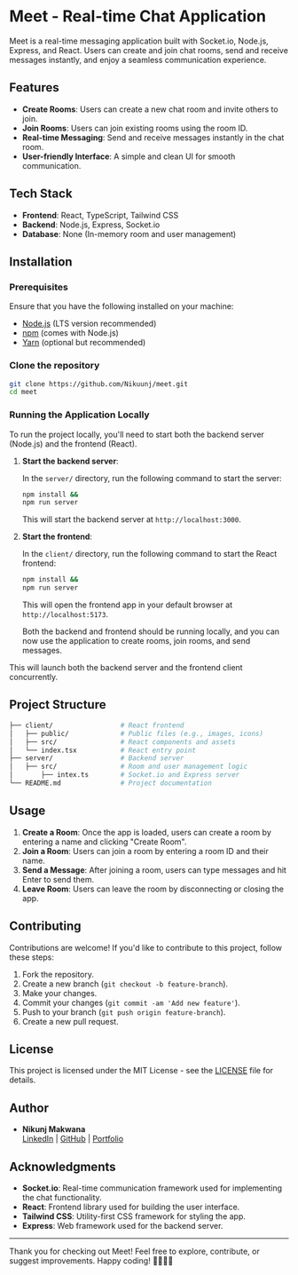 
# Meet - Real-time Chat Application

Meet is a real-time messaging application built with Socket.io, Node.js, Express, and React. Users can create and join chat rooms, send and receive messages instantly, and enjoy a seamless communication experience.

## Features
- **Create Rooms**: Users can create a new chat room and invite others to join.
- **Join Rooms**: Users can join existing rooms using the room ID.
- **Real-time Messaging**: Send and receive messages instantly in the chat room.
- **User-friendly Interface**: A simple and clean UI for smooth communication.

## Tech Stack
- **Frontend**: React, TypeScript, Tailwind CSS
- **Backend**: Node.js, Express, Socket.io
- **Database**: None (In-memory room and user management)

## Installation

### Prerequisites
Ensure that you have the following installed on your machine:
- [Node.js](https://nodejs.org/) (LTS version recommended)
- [npm](https://www.npmjs.com/) (comes with Node.js)
- [Yarn](https://yarnpkg.com/) (optional but recommended)

### Clone the repository

```bash
git clone https://github.com/Nikuunj/meet.git
cd meet
```

### Running the Application Locally

To run the project locally, you'll need to start both the backend server (Node.js) and the frontend (React).

1. **Start the backend server**:

   In the `server/` directory, run the following command to start the server:

   ```bash
   npm install &&
   npm run server
   ```

   This will start the backend server at `http://localhost:3000`.

2. **Start the frontend**:

   In the `client/` directory, run the following command to start the React frontend:

   ```bash
   npm install &&
   npm run server
   ```

   This will open the frontend app in your default browser at `http://localhost:5173`.

   Both the backend and frontend should be running locally, and you can now use the application to create rooms, join rooms, and send messages.


This will launch both the backend server and the frontend client concurrently.

## Project Structure

```bash
├── client/                 # React frontend
│   ├── public/             # Public files (e.g., images, icons)
│   ├── src/                # React components and assets
│   └── index.tsx           # React entry point
├── server/                 # Backend server
│   ├── src/                # Room and user management logic
│       ├── intex.ts        # Socket.io and Express server
└── README.md               # Project documentation
```

## Usage

1. **Create a Room**: Once the app is loaded, users can create a room by entering a name and clicking "Create Room".
2. **Join a Room**: Users can join a room by entering a room ID and their name.
3. **Send a Message**: After joining a room, users can type messages and hit Enter to send them.
4. **Leave Room**: Users can leave the room by disconnecting or closing the app.

## Contributing

Contributions are welcome! If you'd like to contribute to this project, follow these steps:

1. Fork the repository.
2. Create a new branch (`git checkout -b feature-branch`).
3. Make your changes.
4. Commit your changes (`git commit -am 'Add new feature'`).
5. Push to your branch (`git push origin feature-branch`).
6. Create a new pull request.

## License

This project is licensed under the MIT License - see the [LICENSE](LICENSE) file for details.

## Author

- **Nikunj Makwana**  
  [LinkedIn](https://www.linkedin.com/in/makwana-nikunj/) | [GitHub](https://github.com/Nikuunj) | [Portfolio](https://nikunj-portfolio.vercel.app/)

## Acknowledgments

- **Socket.io**: Real-time communication framework used for implementing the chat functionality.
- **React**: Frontend library used for building the user interface.
- **Tailwind CSS**: Utility-first CSS framework for styling the app.
- **Express**: Web framework used for the backend server.

---

Thank you for checking out Meet! Feel free to explore, contribute, or suggest improvements. Happy coding! 👩‍💻👨‍💻